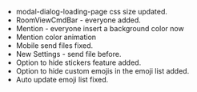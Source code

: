 - modal-dialog-loading-page css size updated.
- RoomViewCmdBar - everyone added.
- Mention - everyone insert a background color now
- Mention color animation
- Mobile send files fixed.
- New Settings - send file before.
- Option to hide stickers feature added.
- Option to hide custom emojis in the emoji list added.
- Auto update emoji list fixed.
